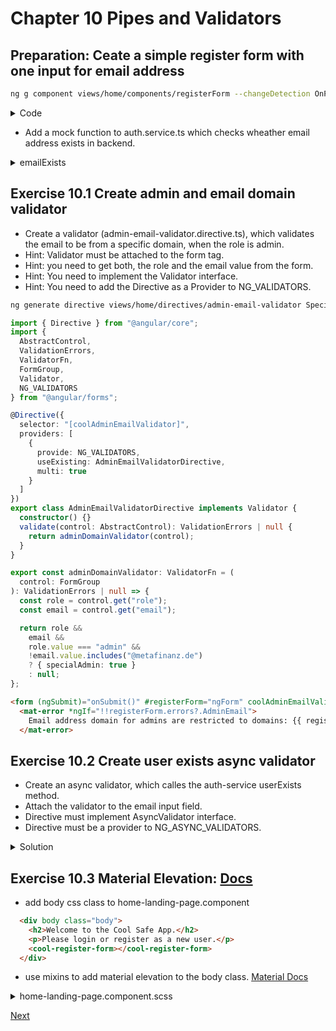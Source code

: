 # Chapter 10 Pipes and Validators

## Preparation: Ceate a simple register form with one input for email address

```bash
ng g component views/home/components/registerForm --changeDetection OnPush
```

<details><summary>Code</summary>

- register-form.component.html

```html
<form (ngSubmit)="onSubmit()" #registerForm="ngForm">
  <mat-form-field>
    <mat-select placeholder="Role" #roleInput [(value)]="state.role" matInput name="role" [(ngModel)]="state.role">
      <mat-option *ngFor="let role of roles" [value]="role">
        {{ role }}
      </mat-option>
    </mat-select>
  </mat-form-field>
  <mat-error *ngIf="!!registerForm.errors?.AdminEmail && (email.touched || email.dirty)">
    Email address domain for admins are restricted.
  </mat-error>

  <mat-form-field>
    <input
      email
      required
      name="email"
      [(ngModel)]="state.email"
      matInput
      placeholder="Email"
      #email="ngModel"
      autocomplete="section-register email"
      [ngModelOptions]="{ updateOn: 'blur' }"
    />
    <mat-error *ngIf="email?.errors?.userExists">
      user does not exists
    </mat-error>
    <mat-error *ngIf="email?.errors?.email">
      Please enter a valid email address
    </mat-error>
    <mat-error *ngIf="email?.errors?.required"> Email is <strong>required</strong> </mat-error>
  </mat-form-field>

  <button [disabled]="!registerForm.valid" mat-button color="primary">
    Register
  </button>
</form>
```
- register-form.component.ts

```typescript

import { Component, OnInit, ChangeDetectionStrategy } from '@angular/core';

@Component({
  selector: 'cool-register-form',
  templateUrl: './register-form.component.html',
  styleUrls: ['./register-form.component.scss'],
  changeDetection: ChangeDetectionStrategy.OnPush,
})
export class RegisterFormComponent implements OnInit {
  state = { email: '', role: 'Customer' };

  constructor() {}

  ngOnInit() {}

  onSubmit() {
    console.log('Register user with email: ', this.state.email);
  }
}

```

- home-module.ts

```typescript

import { NgModule } from '@angular/core';
import { CommonModule } from '@angular/common';

import { HomeRoutingModule } from './home-routing.module';
import { LayoutModule } from '~layout/layout.module';
import { SafeModule } from '~safe/safe.module';
import { HomeLandingPageComponent } from './home-landing-page/home-landing-page.component';
import { MatListModule, MatFormFieldModule, MatInputModule, MatSelectModule } from '@angular/material';
import { RegisterFormComponent } from './components/register-form/register-form.component';
import { FormsModule } from '@angular/forms';

@NgModule({
  declarations: [HomeLandingPageComponent, RegisterFormComponent],
  imports: [
    CommonModule,
    HomeRoutingModule,
    LayoutModule,
    MatListModule,
    FormsModule,
    MatFormFieldModule,
    MatInputModule,
    MatSelectModule,
  ],
})
export class HomeModule {}


```

</details>

- Add a mock function to auth.service.ts which checks wheather email address exists in backend.

<details><summary>emailExists</summary>

```typescript
  emailExists(email: string): Promise<boolean> {
    return timer(300)
      .pipe(
        map(time => {
          if (
            Math.random()*100 < 20
          ) {
            return true;
          } else {
            return false;
          }
        })
      )
      .toPromise();
  }
```

</details>

## Exercise 10.1 Create admin and email domain validator

- Create a validator (admin-email-validator.directive.ts), which validates the email to be from a specific domain, when the role is admin.
- Hint: Validator must be attached to the form tag.
- Hint: you need to get both, the role and the email value from the form.
- Hint: You need to implement the Validator interface.
- Hint: You need to add the Directive as a Provider to NG_VALIDATORS.

```bash
ng generate directive views/home/directives/admin-email-validator SpecialAdminValidatorDirective --module home
```

```typescript
import { Directive } from "@angular/core";
import {
  AbstractControl,
  ValidationErrors,
  ValidatorFn,
  FormGroup,
  Validator,
  NG_VALIDATORS
} from "@angular/forms";

@Directive({
  selector: "[coolAdminEmailValidator]",
  providers: [
    {
      provide: NG_VALIDATORS,
      useExisting: AdminEmailValidatorDirective,
      multi: true
    }
  ]
})
export class AdminEmailValidatorDirective implements Validator {
  constructor() {}
  validate(control: AbstractControl): ValidationErrors | null {
    return adminDomainValidator(control);
  }
}

export const adminDomainValidator: ValidatorFn = (
  control: FormGroup
): ValidationErrors | null => {
  const role = control.get("role");
  const email = control.get("email");

  return role &&
    email &&
    role.value === "admin" &&
    !email.value.includes("@metafinanz.de")
    ? { specialAdmin: true }
    : null;
};
```

```html
<form (ngSubmit)="onSubmit()" #registerForm="ngForm" coolAdminEmailValidator>
  <mat-error *ngIf="!!registerForm.errors?.AdminEmail">
    Email address domain for admins are restricted to domains: {{ registerForm?.errors?.AdminEmail?.domains }}
  </mat-error>
```

</details>

## Exercise 10.2 Create user exists async validator

- Create an async validator, which calles the auth-service userExists method.
- Attach the validator to the email input field.
- Directive must implement AsyncValidator interface.
- Directive must be a provider to NG_ASYNC_VALIDATORS.

<details><summary>Solution</summary>

Create user-exists-validator.directive.ts

```bash
ng generate directive views/home/directives/user-exists-validator UserExistsValidatorDirective --module home
```

```typescript
import { Directive } from "@angular/core";
import {
  AsyncValidator,
  ValidationErrors,
  AbstractControl,
  NG_ASYNC_VALIDATORS
} from "@angular/forms";
import { Observable, from } from "rxjs";
import { map, catchError, take } from "rxjs/operators";
import { AuthService } from "~core/services/auth.service";

@Directive({
  selector: "[coolUserExistsValidator]",
  providers: [
    {
      provide: NG_ASYNC_VALIDATORS,
      useExisting: UserExistsValidatorDirective,
      multi: true
    }
  ]
})
export class UserExistsValidatorDirective implements AsyncValidator {
  constructor(private service: AuthService) {}

  validate(
    ctrl: AbstractControl
  ): Promise<ValidationErrors | null> | Observable<ValidationErrors | null> {
    console.log("UserExistsDirective", ctrl);
    return from(this.service.emailExists(ctrl.value)).pipe(
      map(isTaken => (isTaken ? { userExists: "user already exists" } : null)),
      catchError(() => null)
    );
  }
}
```

</details>

## Exercise 10.3 Material Elevation: [Docs](https://material.io/design/environment/elevation.html)

- add body css class to home-landing-page.component

```html
  <div body class="body">
    <h2>Welcome to the Cool Safe App.</h2>
    <p>Please login or register as a new user.</p>
    <cool-register-form></cool-register-form>
  </div>
```

- use mixins to add material elevation to the body class. [Material Docs](https://material.angular.io/guide/elevation)

<details><summary>home-landing-page.component.scss</summary>

```scss
@import "~@angular/material/theming";
.body {
  // Adds a shadow for elevation level 2 with default color and full opacity:
  @include mat-elevation(2);
  padding: 20px;
  margin: 10px;
}
```

</details>

[Next](chapter11.md)
